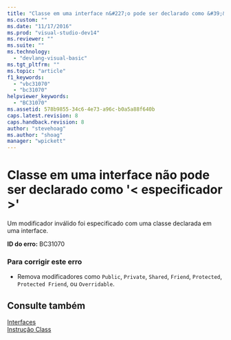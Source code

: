 ```yaml
---
title: "Classe em uma interface n&#227;o pode ser declarado como &#39;&lt; especificador &gt;&#39; | Microsoft Docs"
ms.custom: ""
ms.date: "11/17/2016"
ms.prod: "visual-studio-dev14"
ms.reviewer: ""
ms.suite: ""
ms.technology: 
  - "devlang-visual-basic"
ms.tgt_pltfrm: ""
ms.topic: "article"
f1_keywords: 
  - "vbc31070"
  - "bc31070"
helpviewer_keywords: 
  - "BC31070"
ms.assetid: 578b9855-34c6-4e73-a96c-b0a5a88f640b
caps.latest.revision: 8
caps.handback.revision: 8
author: "stevehoag"
ms.author: "shoag"
manager: "wpickett"
---
```

# Classe em uma interface n&#227;o pode ser declarado como &#39;&lt; especificador &gt;&#39;
Um modificador inválido foi especificado com uma classe declarada em uma interface.  
  
 **ID do erro:** BC31070  
  
### Para corrigir este erro  
  
-   Remova modificadores como `Public`, `Private`, `Shared`, `Friend`, `Protected`, `Protected Friend`, ou `Overridable`.  
  
## Consulte também  
 [Interfaces](../../visual-basic/reference/command-line-compiler/index.md)   
 [Instrução Class](../../visual-basic/language-reference/statements/class-statement.md)